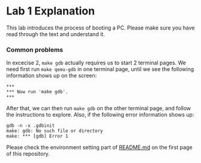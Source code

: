 # Lab 1 Explanation
This lab introduces the process of booting a PC. Please make sure you have read through the text and understand it.

### Common problems
In excecise 2, ```make gdb``` actually requires us to start 2 terminal pages. We need first run ```make qemu-gdb``` in one terminal page, until we see the following information shows up on the screen:
```
***
*** Now run 'make gdb'.
***
```
After that, we can then run ```make gdb``` on the other terminal page, and follow the instructions to explore.
Also, if the following error information shows up:
```
gdb -n -x .gdbinit
make: gdb: No such file or directory
make: *** [gdb] Error 1
```
Please check the environment setting part of [README.md](https://github.com/JiananDing0/MIT_6.828/blob/master/README.md) on the first page of this repository.
